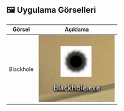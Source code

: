 <h2>🖼️ Uygulama Görselleri</h2>

<table>
  <thead>
    <tr>
      <th>Görsel</th>
      <th>Açıklama</th>
    </tr>
  </thead>
  <tbody>
    <tr>
      <td>Blackhole</td>
      <td><img src="https://raw.githubusercontent.com/YusufBilalOzkaya/BlackHole/main/app.png" width="200"></td>
    </tr>
  </tbody>
</table>
